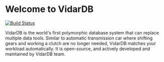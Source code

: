 # Welcome to VidarDB

[![Build Status](https://travis-ci.org/vidardb/vidardb.svg?branch=master)](https://travis-ci.org/vidardb/vidardb)

VidarDB is the world's first polymorphic database system that can replace multiple data tools. Similar to automatic transmission car where shifting gears and working a clutch are no longer needed, VidarDB matches your workload automatically. It is open-source, and actively developed and maintained by VidarDB team.
